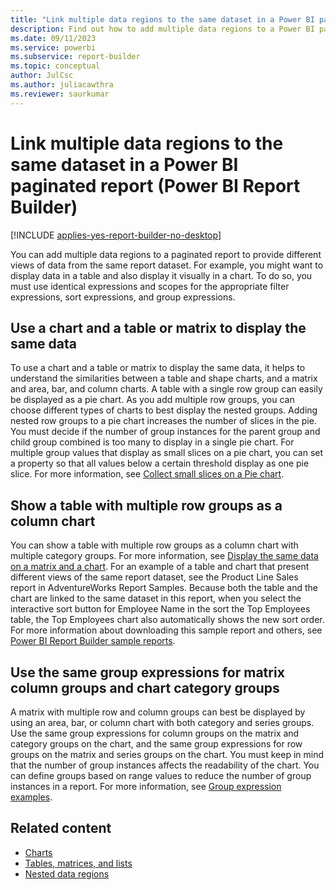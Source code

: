 ```yaml
---
title: "Link multiple data regions to the same dataset in a Power BI paginated report | Microsoft Docs"
description: Find out how to add multiple data regions to a Power BI paginated report to provide different views of data from the same report dataset in Power BI Report Builder.
ms.date: 09/11/2023
ms.service: powerbi
ms.subservice: report-builder
ms.topic: conceptual
author: JulCsc
ms.author: juliacawthra
ms.reviewer: saurkumar
---
```


# Link multiple data regions to the same dataset in a Power BI paginated report (Power BI Report Builder)

[!INCLUDE [applies-yes-report-builder-no-desktop](../../includes/applies-yes-report-builder-no-desktop.md)]

You can add multiple data regions to a paginated report to provide different views of data from the same report dataset. For example, you might want to display data in a table and also display it visually in a chart. To do so, you must use identical expressions and scopes for the appropriate filter expressions, sort expressions, and group expressions.  
  
## Use a chart and a table or matrix to display the same data

 To use a chart and a table or matrix to display the same data, it helps to understand the similarities between a table and shape charts, and a matrix and area, bar, and column charts. A table with a single row group can easily be displayed as a pie chart. As you add multiple row groups, you can choose different types of charts to best display the nested groups. Adding nested row groups to a pie chart increases the number of slices in the pie. You must decide if the number of group instances for the parent group and child group combined is too many to display in a single pie chart. For multiple group values that display as small slices on a pie chart, you can set a property so that all values below a certain threshold display as one pie slice. For more information, see [Collect small slices on a Pie chart](../../paginated-reports/report-design/visualizations/collect-small-slices-pie-chart-report-builder.md).  
  
## Show a table with multiple row groups as a column chart

 You can show a table with multiple row groups as a column chart with multiple category groups. For more information, see [Display the same data on a matrix and a chart](/sql/reporting-services/report-design/display-the-same-data-on-a-matrix-and-a-chart-report-builder). For an example of a table and chart that present different views of the same report dataset, see the Product Line Sales report in AdventureWorks Report Samples. Because both the table and the chart are linked to the same dataset in this report, when you select the interactive sort button for Employee Name in the sort the Top Employees table, the Top Employees chart also automatically shows the new sort order. For more information about downloading this sample report and others, see [Power BI Report Builder sample reports](https://go.microsoft.com/fwlink/?LinkId=198283).  

## Use the same group expressions for matrix column groups and chart category groups

 A matrix with multiple row and column groups can best be displayed by using an area, bar, or column chart with both category and series groups. Use the same group expressions for column groups on the matrix and category groups on the chart, and the same group expressions for row groups on the matrix and series groups on the chart. You must keep in mind that the number of group instances affects the readability of the chart. You can define groups based on range values to reduce the number of group instances in a report. For more information, see [Group expression examples](../../paginated-reports/expressions/group-expression-examples-report-builder.md).  
  
## Related content

- [Charts](../../paginated-reports/report-design/visualizations/charts-report-builder.md)   
- [Tables, matrices, and lists](../../paginated-reports/report-builder-tables-matrices-lists.md)   
- [Nested data regions](../../paginated-reports/report-design/drillthrough-drilldown-subreports-nested-data-regions.md)  


